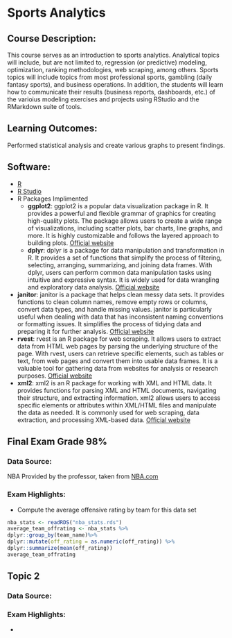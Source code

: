 # Sports Analytics

## Course Description:
This course serves as an introduction to sports analytics. Analytical topics will include, but are not limited to, regression (or
predictive) modeling, optimization, ranking methodologies, web scraping, among others. Sports topics will include topics from
most professional sports, gambling (daily fantasy sports), and business operations. In addition, the students will learn how to
communicate their results (business reports, dashboards, etc.) of the varioius modeling exercises and projects using RStudio
and the RMarkdown suite of tools.

## Learning Outcomes:
Performed statistical analysis and create various graphs to present findings.

## Software:
- [R](https://www.r-project.org/about.html)
- [R Studio](https://posit.co/products/open-source/rstudio/)
- R Packages Implimented 
  - **ggplot2**: ggplot2 is a popular data visualization package in R. It provides a powerful and flexible grammar of graphics for creating high-quality plots. The package allows users to create a wide range of visualizations, including scatter plots, bar charts, line graphs, and more. It is highly customizable and follows the layered approach to building plots. [Official website](https://ggplot2.tidyverse.org/)
  - **dplyr**: dplyr is a package for data manipulation and transformation in R. It provides a set of functions that simplify the process of filtering, selecting, arranging, summarizing, and joining data frames. With dplyr, users can perform common data manipulation tasks using intuitive and expressive syntax. It is widely used for data wrangling and exploratory data analysis. [Official website](https://dplyr.tidyverse.org/)
- **janitor**: janitor is a package that helps clean messy data sets. It provides functions to clean column names, remove empty rows or columns, convert data types, and handle missing values. janitor is particularly useful when dealing with data that has inconsistent naming conventions or formatting issues. It simplifies the process of tidying data and preparing it for further analysis. [Official website](https://sfirke.github.io/janitor/)
- **rvest**: rvest is an R package for web scraping. It allows users to extract data from HTML web pages by parsing the underlying structure of the page. With rvest, users can retrieve specific elements, such as tables or text, from web pages and convert them into usable data frames. It is a valuable tool for gathering data from websites for analysis or research purposes. [Official website](https://rvest.tidyverse.org/)
- **xml2**: xml2 is an R package for working with XML and HTML data. It provides functions for parsing XML and HTML documents, navigating their structure, and extracting information. xml2 allows users to access specific elements or attributes within XML/HTML files and manipulate the data as needed. It is commonly used for web scraping, data extraction, and processing XML-based data. [Official website](https://xml2.r-lib.org/)


## Final Exam Grade 98%


### Data Source:
NBA Provided by the professor, taken from [NBA.com](NBA.com/stats)
### Exam Highlights:
- Compute the average offensive rating by team for this data set
```r
nba_stats <- readRDS("nba_stats.rds")
average_team_offrating <- nba_stats %>%
dplyr::group_by(team_name)%>%
dplyr::mutate(off_rating = as.numeric(off_rating)) %>%
dplyr::summarize(mean(off_rating))
average_team_offrating
```

## Topic 2

### Data Source:

### Exam Highlights: 
-
